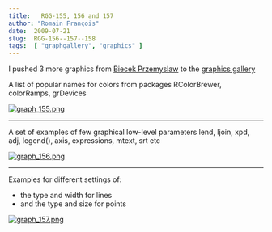 ```yaml
---
title:   RGG-155, 156 and 157
author: "Romain François"
date:  2009-07-21
slug:  RGG-156--157--158
tags:  [ "graphgallery", "graphics" ]
---
```

<div class="post-content">
<p>I pushed 3 more graphics from <a href="http://www.biecek.pl/R">Biecek Przemyslaw</a> to the <a href="http://addictedtor.free.fr/graphiques">graphics gallery</a></p>

<p>A list of popular names for colors from packages RColorBrewer, colorRamps, grDevices </p>
<a href="http://addictedtor.free.fr/graphiques/RGraphGallery.php?graph=155">
<img src="/public/posts/graphgallery/.graph_155_m.jpg" alt="graph_155.png" style="margin: 0 auto; display: block;" title="graph_155.png, juil. 2009"></a>

<hr>
<p>A set of examples of few graphical low-level parameters lend, ljoin, xpd, adj, legend(), axis, expressions, mtext, srt etc </p>

<a href="http://addictedtor.free.fr/graphiques/RGraphGallery.php?graph=156">
<img src="/public/posts/graphgallery/.graph_156_m.jpg" alt="graph_156.png" style="margin: 0 auto; display: block;" title="graph_156.png, juil. 2009"></a>

<hr>
<p>Examples for different settings of:
    </p>
<ul>
<li>the type and width for lines</li>
    <li>and the type and size for points</li>
</ul>
<a href="http://addictedtor.free.fr/graphiques/RGraphGallery.php?graph=157">
<img src="/public/posts/graphgallery/.graph_157_m.jpg" alt="graph_157.png" style="margin: 0 auto; display: block;" title="graph_157.png, juil. 2009"></a>
</div>
